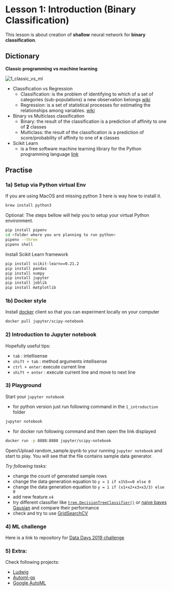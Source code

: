 # Lesson 1: Introduction (Binary Classification)

This lesson is about creation of **shallow** neural network for **binary classification**.

## Dictionary
**Classic programming vs machine learning**

![1_classic_vs_ml](./images/1_classic_vs_ml.jpg)  
- Classification vs Regression
    - Classification: is the problem of identifying to which of a set of categories (sub-populations) a new observation belongs [wiki](https://en.wikipedia.org/wiki/Statistical_classification)
    - Regression:  is a set of statistical processes for estimating the relationships among variables. [wiki](https://en.wikipedia.org/wiki/Regression_analysis)
- Binary vs Multiclass classification
    - Binary: the result of the classification is a prediction of affinity to one of **2** classes
    - Multiclass: the result of the classification is a prediction of score/probability of affinity to one of **x** classes
- Scikit Learn
    - is a free software machine learning library for the Python programming language [link](https://scikit-learn.org/stable/)


## Practise
### 1a) Setup via Python virtual Env

If you are using MacOS and missing python 3 here is way how to install it.
```bash
brew install python3
```

Optional: The steps bellow will help you to setup your virtual Python environment. 
```bash
pip install pipenv
cd <folder where you are planning to run python>
pipenv --three
pipenv shell
```

Install Scikit Learn framework
```bash
pip install scikit-learn==0.21.2 
pip install pandas
pip install numpy
pip install jupyter
pip install joblib
pip install matplotlib
```

### 1b) Docker style
Install [docker](https://www.docker.com/get-started) client so that you can experiment locally on your computer 
```bash
docker pull jupyter/scipy-notebook
```

### 2) Introduction to Jupyter notebook


Hopefully useful tips:
- `tab` : intellisense
- `shift + tab` : method arguments intellisense
- `ctrl + enter`: execute current line
- `shift + enter` : execute current line and move to next line 

### 3) Playground
Start your `jupyter notebook`
- for python version just run following command in the `1_introduction` folder
```bash
jupyter notebook
```
- for docker run following command and then open the link displayed
```bash
docker run -p 8888:8888 jupyter/scipy-notebook
```

Open/Upload random_sample.ipynb to your running `jupyter notebook` and start to play. You will see that the file contains sample data generator. 

*Try following tasks:*
- change the count of generated sample rows
- change the data generation equation to `y = 1 if x1%5==0 else 0` 
- change the data generation equation to `y = 1 if (x1+x2+x3>x3/3) else 0`
- add new feature `x4` 
- try different classifier like [`tree.DecisionTreeClassifier()`](https://scikit-learn.org/stable/modules/generated/sklearn.tree.DecisionTreeClassifier.html) or [naive bayes Gausian]() and compare their performance
- check and try to use [GridSearchCV](https://scikit-learn.org/stable/modules/generated/sklearn.model_selection.GridSearchCV.html)
 

### 4) ML challenge
Here is a link to repository for [Data Days 2019 challenge](https://github.com/anfibil/dataday19_intro_to_ml)

### 5) Extra:
Check following projects:
- [Ludwig](https://github.com/uber/ludwig)
- [Automl-gs](https://github.com/vvalouch/automl-gs)
- [Google AutoML](https://cloud.google.com/automl/)




